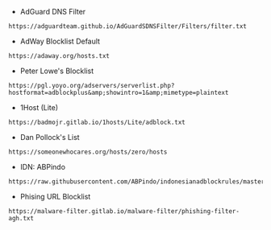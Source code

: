 - AdGuard DNS Filter

```shell
https://adguardteam.github.io/AdGuardSDNSFilter/Filters/filter.txt
```

- AdWay Blocklist Default

```shell
https://adaway.org/hosts.txt
```

- Peter Lowe's Blocklist

```shell
https://pgl.yoyo.org/adservers/serverlist.php?hostformat=adblockplus&amp;showintro=1&amp;mimetype=plaintext
```


- 1Host (Lite)

```shell
https://badmojr.gitlab.io/1hosts/Lite/adblock.txt
```

- Dan Pollock's List

```shell
https://someonewhocares.org/hosts/zero/hosts
```

- IDN: ABPindo

```shell
https://raw.githubusercontent.com/ABPindo/indonesianadblockrules/master/subscriptions/abpindo.txt
```

- Phising URL Blocklist


```shell
https://malware-filter.gitlab.io/malware-filter/phishing-filter-agh.txt
```